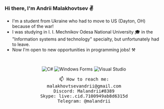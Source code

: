 ### Hi there, I'm Andrii Malakhovtsev ✌

- I'm a student from Ukraine who had to move to US (Dayton, OH) because of the war!
- I was studying in I. I. Mechnikov Odesa National University 🎓 in the "Information systems and technology" specialty, but unfortunately had to leave.
- Now I'm open to new opportunities in programming jobs! ⚒

<br>
<p align="center">
  <img src="https://img.shields.io/badge/-C%23-239120?logo=c-sharp&logoColor=white" alt="C#">
  <img src="https://img.shields.io/badge/-Windows%20Forms-000?logo=windows&logoColor=white" alt="Windows Forms">
  <img src="https://img.shields.io/badge/-Visual%20Studio-5C2D91?logo=visual-studio&logoColor=white" alt="Visual Studio">
</p>

<p align="center">
  <samp>
    📫 How to reach me:
    <br> malakhovtsevandrii@gmail.com
    <br> Discord: Malandrii#8389
    <br> Skype: live:.cid.7100949ab8d6315d
    <br> Telegram: @malandrii
  </samp>
</p>
